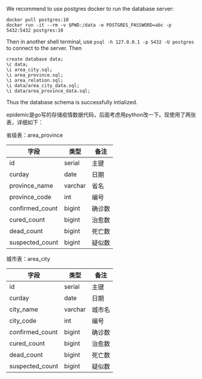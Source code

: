 We recommend to use postgres docker to run the database server:
```
docker pull postgres:10
docker run -it --rm -v $PWD:/data -e POSTGRES_PASSWORD=abc -p 5432:5432 postgres:10
```
Then in another shell terminal, use `psql -h 127.0.0.1 -p 5432 -U postgres` to
connect to the server. Then
```
create database data;
\c data;
\i area_city.sql;
\i area_province.sql;
\i area_relation.sql;
\i data/area_city_data.sql;
\i data/area_province_data.sql;
```
Thus the database schema is successfully intialized.

epidemic是go写的存储疫情数据代码，后面考虑用python改一下。现使用了两张表，详细如下：

省级表：area_province

| 字段            | 类型    | 备注   |
| --------------- | ------- | ------ |
| id              | serial  | 主键   |
| curday          | date    | 日期   |
| province_name   | varchar | 省名   |
| province_code   | int     | 编号   |
| confirmed_count | bigint  | 确诊数 |
| cured_count     | bigint  | 治愈数 |
| dead_count      | bigint  | 死亡数 |
| suspected_count | bigint  | 疑似数 |



城市表：area_city

| 字段            | 类型    | 备注   |
| --------------- | ------- | ------ |
| id              | serial  | 主键   |
| curday          | date    | 日期   |
| city_name       | varchar | 城市名 |
| city_code       | int     | 编号   |
| confirmed_count | bigint  | 确诊数 |
| cured_count     | bigint  | 治愈数 |
| dead_count      | bigint  | 死亡数 |
| suspected_count | bigint  | 疑似数 |
